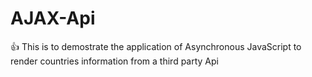 # AJAX-Api
:+1: This is to demostrate the application of Asynchronous JavaScript to render countries information from a third party Api

